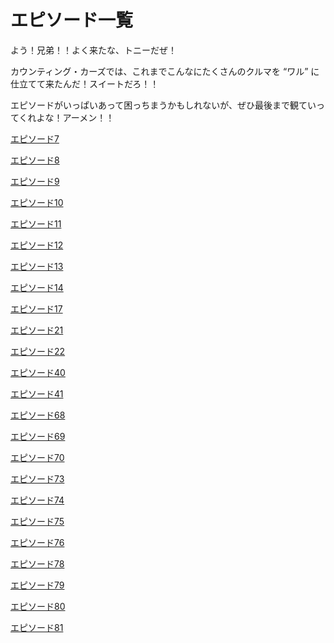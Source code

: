 # エピソード一覧

よう！兄弟！！よく来たな、トニーだぜ！

カウンティング・カーズでは、これまでこんなにたくさんのクルマを “ワル” に仕立てて来たんだ！スイートだろ！！

エピソードがいっぱいあって困っちまうかもしれないが、ぜひ最後まで観ていってくれよな！アーメン！！

[エピソード7](./007.md)

[エピソード8](./008.md)

[エピソード9](./009.md)

[エピソード10](./010.md)

[エピソード11](./011.md)

[エピソード12](./012.md)

[エピソード13](./013.md)

[エピソード14](./014.md)

[エピソード17](./017.md)

[エピソード21](./021.md)

[エピソード22](./022.md)

[エピソード40](./040.md)

[エピソード41](./041.md)

[エピソード68](./068.md)

[エピソード69](./069.md)

[エピソード70](./070.md)

[エピソード73](./073.md)

[エピソード74](./074.md)

[エピソード75](./075.md)

[エピソード76](./076.md)

[エピソード78](./078.md)

[エピソード79](./079.md)

[エピソード80](./080.md)

[エピソード81](./081.md)
